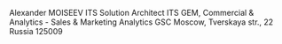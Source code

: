Alexander MOISEEV
ITS Solution Architect
ITS GEM, Commercial & Analytics -
Sales & Marketing Analytics GSC 
Moscow, Tverskaya str., 22
Russia 125009
